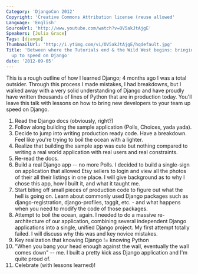 ```yaml
---
Category: 'DjangoCon 2012'
Copyright: 'Creative Commons Attribution license (reuse allowed'
Language: 'English'
SourceUrl: 'http://www.youtube.com/watch?v=OV5akJtAjgE'
Speakers: [Julia Grace]
Tags: [django]
ThumbnailUrl: 'http://i.ytimg.com/vi/OV5akJtAjgE/hqdefault.jpg'
Title: 'Between where the Tutorials end & the Wild West begins: bringing new devs
  up to speed on Django'
date: '2012-09-05'
---
```

This is a rough outline of how I learned Django; 4 months ago I was a total
outsider. Through this process I made mistakes, I had breakdowns, but I walked
away with a very solid understanding of Django and have proudly have written
thousands of lines of Python that are in production today. You'll leave this
talk with lessons on how to bring new developers to your team up speed on
Django.

  1. Read the Django docs (obviously, right?)
  2. Follow along building the sample application (Polls, Choices, yada yada).
  3. Decide to jump into writing production ready code. Have a breakdown. Feel like you're trying to boil the ocean with a lighter.
  4. Realize that building the sample app was cute but nothing compared to writing a real world application with real users and real constraints.
  5. Re-read the docs.
  6. Build a real Django app -- no more Polls. I decided to build a single-sign on application that allowed Etsy sellers to login and view all the photos of their all their listings in one place. I will give background as to why I chose this app, how I built it, and what it taught me.
  7. Start biting off small pieces of production code to figure out what the hell is going on. Learn about commonly used Django packages such as django-registration, django-profiles, taggit, etc. - and what happens when you need to modify the code of those packages.
  8. Attempt to boil the ocean, again. I needed to do a massive re- architecture of our application, combining several independent Django applications into a single, unified Django project. My first attempt totally failed. I will discuss why this was and key novice mistakes.
  9. Key realization that knowing Django != knowing Python
  10. "When you bang your head enough against the wall, eventually the wall comes down" -- me. I built a pretty kick ass Django application and I'm quite proud of.
  11. Celebrate (with lessons learned)!

